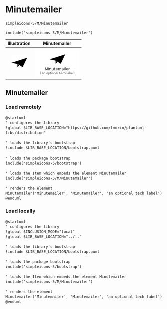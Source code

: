 # Minutemailer


```text
simpleicons-5/M/Minutemailer
```

```text
include('simpleicons-5/M/Minutemailer')
```



| Illustration | Minutemailer |
| :---: | :---: |
| ![illustration for Illustration](../../simpleicons-5/M/Minutemailer.png) | ![illustration for Minutemailer](../../simpleicons-5/M/Minutemailer.Local.png) |




## Minutemailer

### Load remotely
```plantuml
@startuml
' configures the library
!global $LIB_BASE_LOCATION="https://github.com/tmorin/plantuml-libs/distribution"

' loads the library's bootstrap
!include $LIB_BASE_LOCATION/bootstrap.puml

' loads the package bootstrap
include('simpleicons-5/bootstrap')

' loads the Item which embeds the element Minutemailer
include('simpleicons-5/M/Minutemailer')

' renders the element
Minutemailer('Minutemailer', 'Minutemailer', 'an optional tech label')
@enduml
```

### Load locally
```plantuml
@startuml
' configures the library
!global $INCLUSION_MODE="local"
!global $LIB_BASE_LOCATION="../.."

' loads the library's bootstrap
!include $LIB_BASE_LOCATION/bootstrap.puml

' loads the package bootstrap
include('simpleicons-5/bootstrap')

' loads the Item which embeds the element Minutemailer
include('simpleicons-5/M/Minutemailer')

' renders the element
Minutemailer('Minutemailer', 'Minutemailer', 'an optional tech label')
@enduml
```

